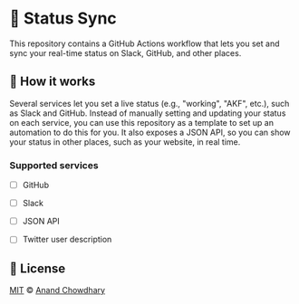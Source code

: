 # 🔴 Status Sync

This repository contains a GitHub Actions workflow that lets you set and sync your real-time status on Slack, GitHub, and other places.

## 🌟 How it works

Several services let you set a live status (e.g., "working", "AKF", etc.), such as Slack and GitHub. Instead of manually setting and updating your status on each service, you can use this repository as a template to set up an automation to do this for you. It also exposes a JSON API, so you can show your status in other places, such as your website, in real time.

### Supported services

- [ ] GitHub
- [ ] Slack
- [ ] JSON API
- [ ] Twitter user description



## 📄 License

[MIT](./LICENSE) © [Anand Chowdhary](https://anandchowdhary.com)
